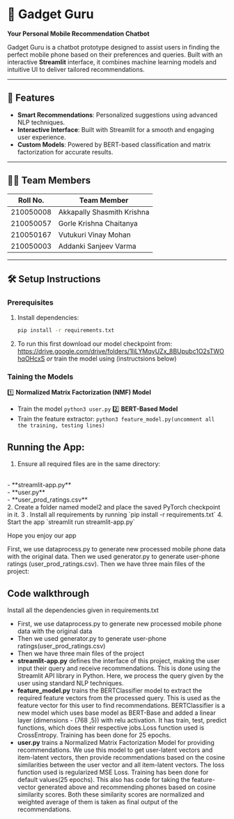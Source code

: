 # 📱 Gadget Guru  
**Your Personal Mobile Recommendation Chatbot**  

Gadget Guru is a chatbot prototype designed to assist users in finding the perfect mobile phone based on their preferences and queries. Built with an interactive **Streamlit** interface, it combines machine learning models and intuitive UI to deliver tailored recommendations.  

---

## 🚀 Features
- **Smart Recommendations**: Personalized suggestions using advanced NLP techniques.  
- **Interactive Interface**: Built with Streamlit for a smooth and engaging user experience.  
- **Custom Models**: Powered by BERT-based classification and matrix factorization for accurate results.  

---

## 🧑‍💻 Team Members  
| Roll No.     | Team Member                  |  
|--------------|------------------------------|  
| 210050008    | Akkapally Shasmith Krishna   |  
| 210050057    | Gorle Krishna Chaitanya      |  
| 210050167    | Vutukuri Vinay Mohan         |  
| 210050003    | Addanki Sanjeev Varma        |  

---

## 🛠️ Setup Instructions  

### Prerequisites
1. Install dependencies:  
   ```bash
   pip install -r requirements.txt
2. To run this first download our model checkpoint from:
https://drive.google.com/drive/folders/1liLYMqyUZx_8BUpubc1O2sTWOhqOHcxS
_or_ train the model using (instructsions below)

### Taining the Models
1️⃣ **Normalized Matrix Factorization (NMF) Model**
- Train the model
`python3 user.py`
2️⃣ **BERT-Based Model**
- Train the feature extractor:
`python3 feature_model.py(uncomment all the training, testing lines)`


## Running the App:
1. Ensure all required files are in the same directory:
<br />
- **streamlit-app.py**<br />
- **user.py**<br />
- **user_prod_ratings.csv**<br />
2. Create a folder named model2 and place the saved PyTorch checkpoint in it.
3 . Install all requirements by running 
`pip install -r requirements.txt`
4. Start the app
`streamlit run streamlit-app.py`

Hope you enjoy our app

First, we use dataprocess.py to generate new processed mobile phone data with the original data.
Then we used generator.py to generate user-phone ratings (user_prod_ratings.csv).
Then we have three main files of the project:

## Code walkthrough
Install all the dependencies given in requirements.txt

-  First, we use dataprocess.py to generate new processed mobile phone data with the original data
-  Then we used generator.py to generate user-phone ratings(user_prod_ratings.csv)
-  Then we have three main files of the project
-  **streamlit-app.py** defines the interface of this project, making the user input their query and receive recommendations. This is done using the Streamlit API library in Python. Here, we process the query given by the user using standard NLP techniques.
- **feature_model.py** trains the BERTClassifier model to extract the required feature vectors from the processed query. This is used as the feature vector for this user to find recommendations. BERTClassifier is a new model which uses base model as BERT-Base and added a linear layer (dimensions - (768 ,5)) with relu activation. It has train, test, predict functions, which does their respective jobs.Loss function used is CrossEntropy. Training has been done for 25 epochs.
-  **user.py** trains a Normalized Matrix Factorization Model for providing recommendations. We use this model to get user-latent vectors and item-latent vectors, then provide recommendations based on the cosine similarities between the user vector and all item-latent vectors. The loss function used is regularized MSE Loss. Training has been done for default values(25 epochs). This also has code for taking the feature-vector generated above and recommending phones based on cosine similarity scores. Both these similarity scores are normalized and weighted average of them is taken as final output of the recommendations.
